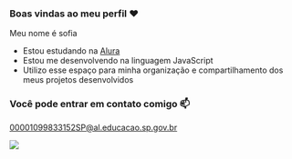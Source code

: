 ### Boas vindas ao meu perfil ❤️

Meu nome é sofia
- Estou estudando na [Alura](https://www.alura.com.br)
- Estou me desenvolvendo na linguagem JavaScript
- Utilizo esse espaço para minha organização e compartilhamento dos meus projetos desenvolvidos

### Você pode entrar em contato comigo 📫

00001099833152SP@al.educacao.sp.gov.br


![](https://media1.tenor.com/m/tBkzk_5sfJ4AAAAC/lion-roar.gif)

